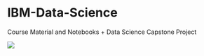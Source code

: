 # IBM-Data-Science
Course Material and Notebooks + Data Science Capstone Project

<img src='https://imgur.com/WiTAiMO'>
